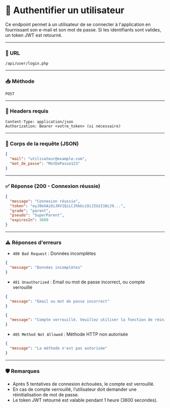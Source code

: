 # 📌 Authentifier un utilisateur

Ce endpoint permet à un utilisateur de se connecter à l'application en fournissant son e-mail et son mot de passe. Si les identifiants sont valides, un token JWT est retourné.

---

### 🔗 URL

`/api/user/login.php`

---

### 📥 Méthode

`POST`

---

### 🧾 Headers requis

```http
Content-Type: application/json
Authorization: Bearer <votre_token> (si nécessaire)
```

---

### 🧸 Corps de la requête (JSON)

```json
{
  "mail": "utilisateur@example.com",
  "mot_de_passe": "MotDePasse123"
}
```

---

### ✅ Réponse (200 - Connexion réussie)

```json
{
  "message": "Connexion réussie",
  "token": "eyJ0eXAiOiJKV1QiLCJhbGciOiJIUzI1NiJ9...",
  "grade": "parent",
  "pseudo": "SuperParent",
  "expiresIn": 3600
}
```

---

### ⚠️ Réponses d'erreurs

- `400 Bad Request` : Données incomplètes
```json
{
  "message": "Données incomplètes"
}
```

- `401 Unauthorized` : Email ou mot de passe incorrect, ou compte verrouillé
```json
{
  "message": "Email ou mot de passe incorrect"
}
```

```json
{
  "message": "Compte verrouillé. Veuillez utiliser la fonction de réinitialisation de mot de passe."
}
```

- `405 Method Not Allowed` : Méthode HTTP non autorisée
```json
{
  "message": "La méthode n'est pas autorisée"
}
```

---

### 🛡️ Remarques

- Après 5 tentatives de connexion échouées, le compte est verrouillé.
- En cas de compte verrouillé, l’utilisateur doit demander une réinitialisation de mot de passe.
- Le token JWT retourné est valable pendant 1 heure (3600 secondes).

